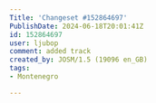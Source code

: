 ```yaml
---
Title: 'Changeset #152864697'
PublishDate: 2024-06-18T20:01:41Z
id: 152864697
user: ljubop
comment: added track
created_by: JOSM/1.5 (19096 en_GB)
tags:
- Montenegro

---
```

